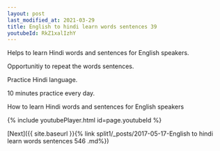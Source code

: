 ```yaml
---
layout: post
last_modified_at: 2021-03-29
title: English to hindi learn words sentences 39 
youtubeId: RkZ1xalIzhY
---
```

 
 
Helps to learn Hindi words and sentences for English speakers.

Opportunitiy to repeat the words sentences. 

Practice Hindi language. 
 
10 minutes practice every day. 
 
How to learn Hindi words and sentences for English speakers 
 
{% include youtubePlayer.html id=page.youtubeId %}
 
 
[Next]({{ site.baseurl }}{% link  split1/_posts/2017-05-17-English to hindi learn words sentences 546 .md%})
 
